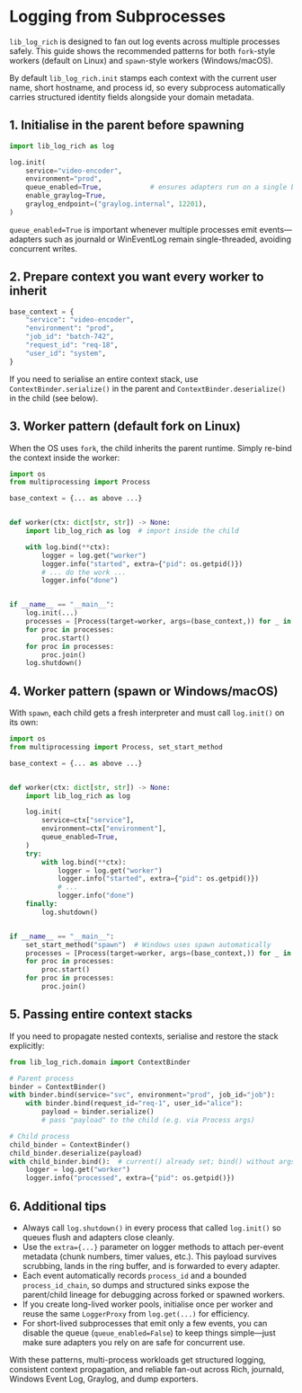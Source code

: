# Logging from Subprocesses

`lib_log_rich` is designed to fan out log events across multiple processes safely. This guide shows the recommended patterns for both `fork`-style workers (default on Linux) and `spawn`-style workers (Windows/macOS).

By default `lib_log_rich.init` stamps each context with the current user name, short hostname, and process id, so every subprocess automatically carries structured identity fields alongside your domain metadata.

## 1. Initialise in the parent before spawning

```python
import lib_log_rich as log

log.init(
    service="video-encoder",
    environment="prod",
    queue_enabled=True,            # ensures adapters run on a single background thread
    enable_graylog=True,
    graylog_endpoint=("graylog.internal", 12201),
)
```

`queue_enabled=True` is important whenever multiple processes emit events—adapters such as journald or WinEventLog remain single-threaded, avoiding concurrent writes.

## 2. Prepare context you want every worker to inherit

```python
base_context = {
    "service": "video-encoder",
    "environment": "prod",
    "job_id": "batch-742",
    "request_id": "req-18",
    "user_id": "system",
}
```

If you need to serialise an entire context stack, use `ContextBinder.serialize()` in the parent and `ContextBinder.deserialize()` in the child (see below).

## 3. Worker pattern (default fork on Linux)

When the OS uses `fork`, the child inherits the parent runtime. Simply re-bind the context inside the worker:

```python
import os
from multiprocessing import Process

base_context = {... as above ...}


def worker(ctx: dict[str, str]) -> None:
    import lib_log_rich as log  # import inside the child

    with log.bind(**ctx):
        logger = log.get("worker")
        logger.info("started", extra={"pid": os.getpid()})
        # ... do the work ...
        logger.info("done")


if __name__ == "__main__":
    log.init(...)
    processes = [Process(target=worker, args=(base_context,)) for _ in range(4)]
    for proc in processes:
        proc.start()
    for proc in processes:
        proc.join()
    log.shutdown()
```

## 4. Worker pattern (spawn or Windows/macOS)

With `spawn`, each child gets a fresh interpreter and must call `log.init()` on its own:

```python
import os
from multiprocessing import Process, set_start_method

base_context = {... as above ...}


def worker(ctx: dict[str, str]) -> None:
    import lib_log_rich as log

    log.init(
        service=ctx["service"],
        environment=ctx["environment"],
        queue_enabled=True,
    )
    try:
        with log.bind(**ctx):
            logger = log.get("worker")
            logger.info("started", extra={"pid": os.getpid()})
            # ...
            logger.info("done")
    finally:
        log.shutdown()


if __name__ == "__main__":
    set_start_method("spawn")  # Windows uses spawn automatically
    processes = [Process(target=worker, args=(base_context,)) for _ in range(4)]
    for proc in processes:
        proc.start()
    for proc in processes:
        proc.join()
```

## 5. Passing entire context stacks

If you need to propagate nested contexts, serialise and restore the stack explicitly:

```python
from lib_log_rich.domain import ContextBinder

# Parent process
binder = ContextBinder()
with binder.bind(service="svc", environment="prod", job_id="job"):
    with binder.bind(request_id="req-1", user_id="alice"):
        payload = binder.serialize()
        # pass "payload" to the child (e.g. via Process args)

# Child process
child_binder = ContextBinder()
child_binder.deserialize(payload)
with child_binder.bind():  # current() already set; bind() without args keeps the top frame
    logger = log.get("worker")
    logger.info("processed", extra={"pid": os.getpid()})
```

## 6. Additional tips

- Always call `log.shutdown()` in every process that called `log.init()` so queues flush and adapters close cleanly.
- Use the `extra={...}` parameter on logger methods to attach per-event metadata (chunk numbers, timer values, etc.). This payload survives scrubbing, lands in the ring buffer, and is forwarded to every adapter.
- Each event automatically records `process_id` and a bounded `process_id_chain`, so dumps and structured sinks expose the parent/child lineage for debugging across forked or spawned workers.
- If you create long-lived worker pools, initialise once per worker and reuse the same `LoggerProxy` from `log.get(...)` for efficiency.
- For short-lived subprocesses that emit only a few events, you can disable the queue (`queue_enabled=False`) to keep things simple—just make sure adapters you rely on are safe for concurrent use.

With these patterns, multi-process workloads get structured logging, consistent context propagation, and reliable fan-out across Rich, journald, Windows Event Log, Graylog, and dump exporters.

